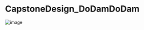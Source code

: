 # CapstoneDesign_DoDamDoDam

![image](https://user-images.githubusercontent.com/45962839/113395620-1ab02280-93d5-11eb-8eef-c58e0e87c015.png)
